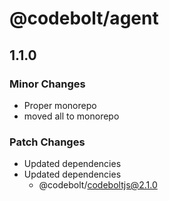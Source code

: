 # @codebolt/agent

## 1.1.0

### Minor Changes

- Proper monorepo
- moved all to monorepo

### Patch Changes

- Updated dependencies
- Updated dependencies
  - @codebolt/codeboltjs@2.1.0
